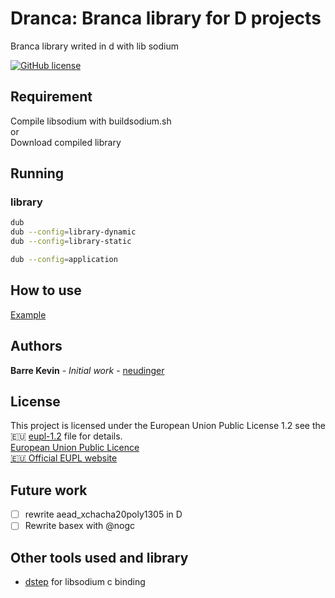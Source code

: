 # Dranca: Branca library for D projects

Branca library writed in d with lib sodium

[![GitHub license](https://img.shields.io/badge/license-EUPL-blue.svg)](https://raw.githubusercontent.com/herotc/hero-rotation/master/LICENSE)

## Requirement

Compile libsodium with buildsodium.sh</br>
or</br>
Download compiled library

## Running

### library

```sh
dub
dub --config=library-dynamic
dub --config=library-static
```

```sh
dub --config=application
```

## How to use

[Example](./source/example.d)

## Authors

**Barre Kevin** - *Initial work* - [neudinger](https://github.com/neudinger)

## License

This project is licensed under the European Union Public License 1.2 see the :eu: [eupl-1.2](https://choosealicense.com/licenses/eupl-1.2/) file for details.</br>
[European Union Public Licence](https://eupl.eu/)</br>
[:eu: Official EUPL website](https://joinup.ec.europa.eu/collection/eupl/eupl-text-11-12)

## Future work

- [ ] rewrite aead_xchacha20poly1305 in D
- [ ] Rewrite basex  with @nogc

## Other tools used and library

- [dstep](https://github.com/jacob-carlborg/dstep) for libsodium c binding
